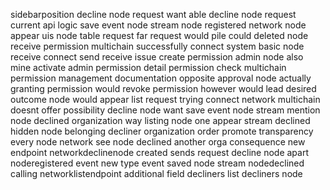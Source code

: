 sidebarposition decline node request want able decline node request current api logic save event node stream node registered network node appear uis node table request far request would pile could deleted node receive permission multichain successfully connect system basic node receive connect send receive issue create permission admin node also mine activate admin permission detail permission check multichain permission management documentation opposite approval node actually granting permission would revoke permission however would lead desired outcome node would appear list request trying connect network multichain doesnt offer possibility decline node want save event node stream mention node declined organization way listing node one appear stream declined hidden node belonging decliner organization order promote transparency every node network see node declined another orga consequence new endpoint networkdeclinenode created sends request decline node apart noderegistered event new type event saved node stream nodedeclined calling networklistendpoint additional field decliners list decliners node